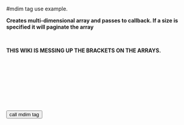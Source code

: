 #mdim tag use example.

**Creates multi-dimensional array and passes to callback. If a size
is specified it will paginate the array**

<br>

<b>THIS WIKI IS MESSING UP THE BRACKETS ON THE ARRAYS.</b>

<br>
<br>
<script><br>
<br>
<br>
var mDimResult, index = -1; <br><br>
function mDimReceiever(result){<br>
<blockquote>mDimResult = result;<br>
}</blockquote>

var makeDim = new Array('a','b','c','d','e','f','g','h','i','j','k','l','m','n','o','p','q','r','s','t','u','v','w','x','y','z');<br>
<br>
<br>
function mdimCaller(){<br>
<blockquote>index++; <br>
document.getElementById('mDimContainer').innerHTML = mDimResult <a href='index.md'>index</a>;<br>
}</blockquote>

<br>
<br>
Unknown end tag for </script><br>
<br>
<br>
<br>
<br>
<br>
<input type="button" name="btn4" value="call mdim tag" onclick="mdimCaller()" /><br>
<br>
<br>
<br>
<br>
<br>
<br>
<mdim array='makeDim' size='5' receiver='mDimReceiever' /><br>
<br>
